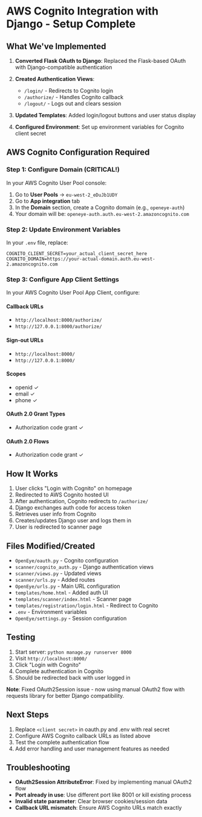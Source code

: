 # AWS Cognito Integration with Django - Setup Complete

## What We've Implemented

1. **Converted Flask OAuth to Django**: Replaced the Flask-based OAuth with Django-compatible authentication
2. **Created Authentication Views**: 
   - `/login/` - Redirects to Cognito login
   - `/authorize/` - Handles Cognito callback
   - `/logout/` - Logs out and clears session

3. **Updated Templates**: Added login/logout buttons and user status display

4. **Configured Environment**: Set up environment variables for Cognito client secret

## AWS Cognito Configuration Required

### Step 1: Configure Domain (CRITICAL!)
In your AWS Cognito User Pool console:
1. Go to **User Pools** → `eu-west-2_eDuJb1UDY`
2. Go to **App integration** tab
3. In the **Domain** section, create a Cognito domain (e.g., `openeye-auth`)
4. Your domain will be: `openeye-auth.auth.eu-west-2.amazoncognito.com`

### Step 2: Update Environment Variables
In your `.env` file, replace:
```
COGNITO_CLIENT_SECRET=your_actual_client_secret_here
COGNITO_DOMAIN=https://your-actual-domain.auth.eu-west-2.amazoncognito.com
```

### Step 3: Configure App Client Settings
In your AWS Cognito User Pool App Client, configure:

#### Callback URLs
- `http://localhost:8000/authorize/`
- `http://127.0.0.1:8000/authorize/`

#### Sign-out URLs  
- `http://localhost:8000/`
- `http://127.0.0.1:8000/`

#### Scopes
- openid ✓
- email ✓  
- phone ✓

#### OAuth 2.0 Grant Types
- Authorization code grant ✓

#### OAuth 2.0 Flows
- Authorization code grant ✓

## How It Works

1. User clicks "Login with Cognito" on homepage
2. Redirected to AWS Cognito hosted UI
3. After authentication, Cognito redirects to `/authorize/`
4. Django exchanges auth code for access token
5. Retrieves user info from Cognito
6. Creates/updates Django user and logs them in
7. User is redirected to scanner page

## Files Modified/Created

- `OpenEye/oauth.py` - Cognito configuration
- `scanner/cognito_auth.py` - Django authentication views
- `scanner/views.py` - Updated views
- `scanner/urls.py` - Added routes
- `OpenEye/urls.py` - Main URL configuration
- `templates/home.html` - Added auth UI
- `templates/scanner/index.html` - Scanner page
- `templates/registration/login.html` - Redirect to Cognito
- `.env` - Environment variables
- `OpenEye/settings.py` - Session configuration

## Testing

1. Start server: `python manage.py runserver 8000`
2. Visit `http://localhost:8000/`
3. Click "Login with Cognito"
4. Complete authentication in Cognito
5. Should be redirected back with user logged in

**Note**: Fixed OAuth2Session issue - now using manual OAuth2 flow with requests library for better Django compatibility.

## Next Steps

1. Replace `<client secret>` in oauth.py and .env with real secret
2. Configure AWS Cognito callback URLs as listed above
3. Test the complete authentication flow
4. Add error handling and user management features as needed

## Troubleshooting

- **OAuth2Session AttributeError**: Fixed by implementing manual OAuth2 flow
- **Port already in use**: Use different port like 8001 or kill existing process
- **Invalid state parameter**: Clear browser cookies/session data
- **Callback URL mismatch**: Ensure AWS Cognito URLs match exactly
